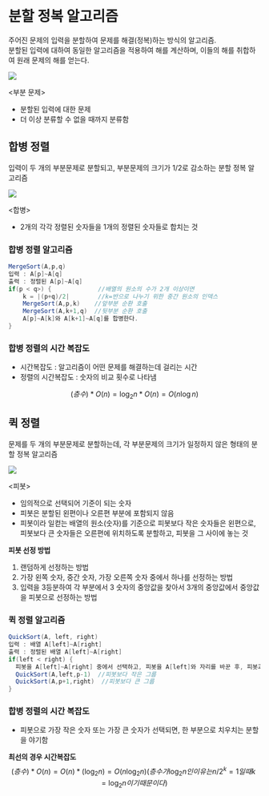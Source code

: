 # 분할 정복 알고리즘

주어진 문제의 입력을 분할하여 문제를 해결(정복)하는 방식의 알고리즘.  
분할된 입력에 대하여 동일한 알고리즘을 적용하여 해를 계산하며, 이들의 해를 취합하여 원래 문제의 해를 얻는다.  

![](https://search.pstatic.net/common/?src=http%3A%2F%2Fblogfiles.naver.net%2F20130730_229%2Fseiyeonyim_1375181514750MO9jR_JPEG%2F%25C1%25A6%25B8%25F1_%25BE%25F8%25C0%25BD-3.jpg&type=sc960_832)  

  \<부분 문제\>  
* 분할된 입력에 대한 문제  
* 더 이상 분류할 수 없을 때까지 분류함    

## 합병 정렬
입력이 두 개의 부분문제로 분할되고, 부분문제의 크기가 1/2로 감소하는 분할 정복 알고리즘  

![](https://search.pstatic.net/common/?src=http%3A%2F%2Fblogfiles.naver.net%2FMjAyMDA3MzBfOTAg%2FMDAxNTk2MDcxMTY3Mzkw.HBZBJDLMu2fM7CcS_jBAbfI8mmHSaMZDzGp75iKUTHog.Y5exv5QkBOV_2V1B6zORlBjX_OCPIpnptnD89FF3cr8g.PNG.wongoni%2F%25C4%25B8%25C3%25B3.PNG&type=a340)  

\<합병\>
* 2개의 각각 정렬된 숫자들을 1개의 정렬된 숫자들로 합치는 것  

### 합병 정렬 알고리즘  
```java
MergeSort(A,p,q)  
입력 : A[p]~A[q]  
출력 : 정렬된 A[p]~A[q]  
if(p < q>) {             //배열의 원소의 수가 2개 이상이면
    k = |(p+q)/2|        //k=반으로 나누기 위한 중간 원소의 인덱스
    MergeSort(A,p,k)    //앞부분 순환 호출
    MergeSort(A,k+1,q)  //뒷부분 순환 호출
    A[p]~A[k]와 A[k+1]~A[q]를 합병한다.  
}
```

### 합병 정렬의 시간 복잡도  

* 시간복잡도 : 알고리즘이 어떤 문제를 해결하는데 걸리는 시간  
* 정렬의 시간복잡도 : 숫자의 비교 횟수로 나타냄

$$(층수)*O(n)=\log_2n*O(n)=O(n\log n)$$


## 퀵 정렬
문제를 두 개의 부분문제로 분할하는데, 각 부분문제의 크기가 일정하지 않은 형태의 분할 정복 알고리즘  

![](https://search.pstatic.net/common/?src=http%3A%2F%2Fblogfiles.naver.net%2FMjAyMTAxMDFfMTA5%2FMDAxNjA5NTAxNzkzMjYx.5-lxR0sFwTfga8VYs7tmjYQ2tRHGwQzAR1don6EKgV8g.jTeydeOzplsKuJNBQz7B4uwjl_5NqzUcXqNGHU5GuYEg.JPEG.bakarim0309%2Fbasic2.jpg&type=a340)

\<피봇\>  
* 임의적으로 선택되어 기준이 되는 숫자  
* 피봇은 분할된 왼편이나 오른편 부분에 포함되지 않음
* 피봇이라 일컫는 배열의 원소(숫자)를 기준으로 피봇보다 작은 숫자들은 왼편으로, 피봇보다 큰 숫자들은 오른편에 위치하도록 분할하고, 피봇을 그 사이에 놓는 것  


**피봇 선정 방법**  
1. 랜덤하게 선정하는 방법
2. 가장 왼쪽 숫자, 중간 숫자, 가장 오른쪽 숫자 중에서 하나를 선정하는 방법
3. 입력을 3등분하여 각 부분에서 3 숫자의 중앙값을 찾아서 3개의 중앙값에서 중앙값을 피봇으로 선정하는 방법  
  

### 퀵 정렬 알고리즘  

```java
QuickSort(A, left, right)
입력 : 배열 A[left]~A[right]
출력 : 정렬된 배열 A[left]~A[right]
if(left < right) {
  피봇을 A[left]~A[right] 중에서 선택하고, 피봇을 A[left]와 자리를 바꾼 후, 피봇과 배열의 각 원소를 비교하여 피봇보다 작은 숫자들은 A[left]~A[p-1]로 옮기고, 피봇보다 큰 숫자들은 A[p+1]~A[right]로 옮기며, 피봇은 A[p]에 놓는다. 
  QuickSort(A,left,p-1)  //피봇보다 작은 그룹
  QuickSort(A,p+1,right)  //피봇보다 큰 그룹
}
```

### 합병 정렬의 시간 복잡도  

* 피봇으로 가장 작은 숫자 또는 가장 큰 숫자가 선택되면, 한 부분으로 치우치는 분할을 야기함

**최선의 경우 시간복잡도**  
$$(층수)*O(n)=O(n)*(\log_2n)=O(n\log_2n) (층수가 \log_2n인 이유는 n/2^k=1 일 때 k=\log_2n이기 때문이다)$$
